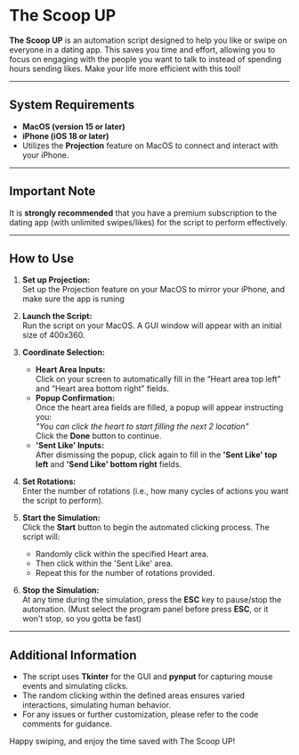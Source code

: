 # The Scoop UP

**The Scoop UP** is an automation script designed to help you like or swipe on everyone in a dating app. This saves you time and effort, allowing you to focus on engaging with the people you want to talk to instead of spending hours sending likes. Make your life more efficient with this tool!

---

## System Requirements

- **MacOS (version 15 or later)**
- **iPhone (iOS 18 or later)**
- Utilizes the **Projection** feature on MacOS to connect and interact with your iPhone.

---

## Important Note

It is **strongly recommended** that you have a premium subscription to the dating app (with unlimited swipes/likes) for the script to perform effectively.

---

## How to Use

1. **Set up Projection:**  
   Set up the Projection feature on your MacOS to mirror your iPhone, and make sure the app is runing

2. **Launch the Script:**  
   Run the script on your MacOS. A GUI window will appear with an initial size of 400x360.

3. **Coordinate Selection:**
   - **Heart Area Inputs:**  
     Click on your screen to automatically fill in the “Heart area top left” and “Heart area bottom right” fields.
   - **Popup Confirmation:**  
     Once the heart area fields are filled, a popup will appear instructing you:  
     *"You can click the heart to start filling the next 2 location"*  
     Click the **Done** button to continue.
   - **'Sent Like' Inputs:**  
     After dismissing the popup, click again to fill in the **'Sent Like' top left** and **'Send Like' bottom right** fields.

4. **Set Rotations:**  
   Enter the number of rotations (i.e., how many cycles of actions you want the script to perform).

5. **Start the Simulation:**  
   Click the **Start** button to begin the automated clicking process. The script will:
   - Randomly click within the specified Heart area.
   - Then click within the 'Sent Like' area.
   - Repeat this for the number of rotations provided.

6. **Stop the Simulation:**  
   At any time during the simulation, press the **ESC** key to pause/stop the automation. (Must select the program panel before press **ESC**, or it won't stop, so you gotta be fast)

---

## Additional Information

- The script uses **Tkinter** for the GUI and **pynput** for capturing mouse events and simulating clicks.
- The random clicking within the defined areas ensures varied interactions, simulating human behavior.
- For any issues or further customization, please refer to the code comments for guidance.

Happy swiping, and enjoy the time saved with The Scoop UP!
